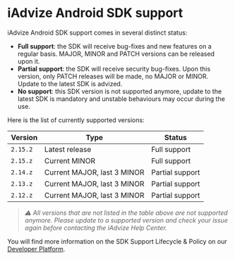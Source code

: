 # iAdvize Android SDK support

iAdvize Android SDK support comes in several distinct status:

- **Full support**: the SDK will receive bug-fixes and new features on a regular basis. MAJOR, MINOR and PATCH versions can be released upon it.
- **Partial support**: the SDK will receive security bug-fixes. Upon this version, only PATCH releases will be made, no MAJOR or MINOR. Update to the latest SDK is advized.
- **No support**: this SDK version is not supported anymore, update to the latest SDK is mandatory and unstable behaviours may occur during the use.

Here is the list of currently supported versions:

| Version  | Type                        | Status          |
| -------- | --------------------------- | --------------- |
| `2.15.2` | Latest release              | Full support    |
| `2.15.z` | Current MINOR               | Full support    |
| `2.14.z` | Current MAJOR, last 3 MINOR | Partial support |
| `2.13.z` | Current MAJOR, last 3 MINOR | Partial support |
| `2.12.z` | Current MAJOR, last 3 MINOR | Partial support |

> *⚠️ All versions that are not listed in the table above are not supported anymore. Please update to a supported version and check your issue again before contacting the iAdvize Help Center.*

You will find more information on the SDK Support Lifecycle & Policy on our [Developer Platform](https://developers.iadvize.com/documentation/mobile-sdk#%F0%9F%A4%9D-support-policy).